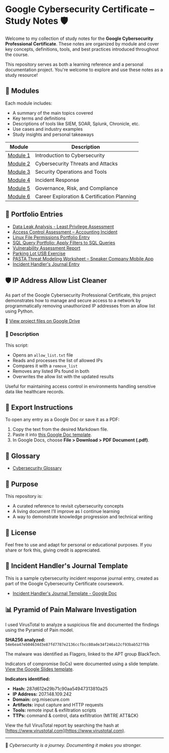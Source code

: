 # Google Cybersecurity Certificate – Study Notes 🛡️

Welcome to my collection of study notes for the **Google Cybersecurity Professional Certificate**. These notes are organized by module and cover key concepts, definitions, tools, and best practices introduced throughout the course.

This repository serves as both a learning reference and a personal documentation project. You're welcome to explore and use these notes as a study resource!

## 📂 Modules

Each module includes:
- A summary of the main topics covered
- Key terms and definitions
- Descriptions of tools like SIEM, SOAR, Splunk, Chronicle, etc.
- Use cases and industry examples
- Study insights and personal takeaways

| Module | Description |
|--------|-------------|
| [Module 1](./Module1_Introduction_to_Cybersecurity.md) | Introduction to Cybersecurity |
| [Module 2](./Module2_Cybersecurity_Threats_and_Attacks.md) | Cybersecurity Threats and Attacks |
| [Module 3](./Module3_Security_Operations_and_Tools.md) | Security Operations and Tools |
| [Module 4](./Module4_Incident_Response.md) | Incident Response |
| [Module 5](./Module5_GRC_and_Compliance.md) | Governance, Risk, and Compliance |
| [Module 6](./Module6_Career_Exploration.md) | Career Exploration & Certification Planning |

## 📁 Portfolio Entries

- [Data Leak Analysis - Least Privilege Assessment](./Determine_Appropriate_Data_Handling_Practices_Portfolio_Entry.md)
- [Access Control Assessment – Accounting Incident](./Improve_Authentication_Authorization_and_Accounting_Portfolio_Entry.md)
- [Linux File Permissions Portfolio Entry](./Linux_File_Permissions_Portfolio_Entry.md)
- [SQL Query Portfolio: Apply Filters to SQL Queries](./SQL_Query_Filters_Portfolio_Entry.md)
- [Vulnerability Assessment Report](./Vulnerability_Assessment_Portfolio_Entry.md)
- [Parking Lot USB Exercise](./Parking_Lot_USB_Exercise_Portfolio_Entry.md)
- [PASTA Threat Modeling Worksheet – Sneaker Company Mobile App](./PASTA_Threat_Modeling_Worksheet_Portfolio_Entry.md)
- [Incident Handler's Journal Entry](./Incident_Handler_Journal_Entry.md)
 
## 🛡️ IP Address Allow List Cleaner

As part of the Google Cybersecurity Professional Certificate, this project demonstrates how to manage and secure access to a network by programmatically removing unauthorized IP addresses from an allow list using Python.

🔗 [View project files on Google Drive](https://drive.google.com/drive/folders/17U0u7JqV0N4bjj2ZVspsRhzU3JTFZWjJ)

### 📜 Description
This script:
- Opens an `allow_list.txt` file
- Reads and processes the list of allowed IPs
- Compares it with a `remove_list`
- Removes any listed IPs found in both
- Overwrites the allow list with the updated results

Useful for maintaining access control in environments handling sensitive data like healthcare records.

## 📄 Export Instructions
To open any entry as a Google Doc or save it as a PDF:
1. Copy the text from the desired Markdown file.
2. Paste it into [this Google Doc template](https://docs.google.com).
3. In Google Docs, choose **File > Download > PDF Document (.pdf)**.

## 📖 Glossary

- [Cybersecurity Glossary](./Cybersecurity_Glossary.md)

## 📌 Purpose

This repository is:
- A curated reference to revisit cybersecurity concepts
- A living document I’ll improve as I continue learning
- A way to demonstrate knowledge progression and technical writing

## 📜 License

Feel free to use and adapt for personal or educational purposes. If you share or fork this, giving credit is appreciated.

## 📘 Incident Handler's Journal Template

This is a sample cybersecurity incident response journal entry, created as part of the Google Cybersecurity Certificate coursework.

- [Incident Handler's Journal Template - Google Doc](https://docs.google.com/document/d/1LTPAlzfTH_2pB5qk_l5BZ5uCJOwpS06XI9zIH9tWBhU/edit?usp=sharing)

## 📊 Pyramid of Pain Malware Investigation

I used VirusTotal to analyze a suspicious file and documented the findings using the Pyramid of Pain model.

**SHA256 analyzed:** `54e6ea47eb04634d3e87fd7787e2136ccfbcc80ade34f246a12cf93bab527f6b`

The malware was identified as Flagpro, linked to the APT group BlackTech.

Indicators of compromise (IoCs) were documented using a slide template. [View the Google Slides template](https://docs.google.com/presentation/d/100DBHBMbzkYcWo6tNu5lsB9eSsM9snMe71Oxm5WtUEw/edit?usp=sharing).

**Indicators identified:**
- **Hash:** 287d612e29b71c90aa54947313810a25
- **IP Address:** 207.148.109.242
- **Domain:** org.misecure.com
- **Artifacts:** input capture and HTTP requests
- **Tools:** remote input & exfiltration scripts
- **TTPs:** command & control, data exfiltration (MITRE ATT\&CK)

View the full VirusTotal report by searching the hash at [https://www.virustotal.com](https://www.virustotal.com).

---

🧠 *Cybersecurity is a journey. Documenting it makes you stronger.*

